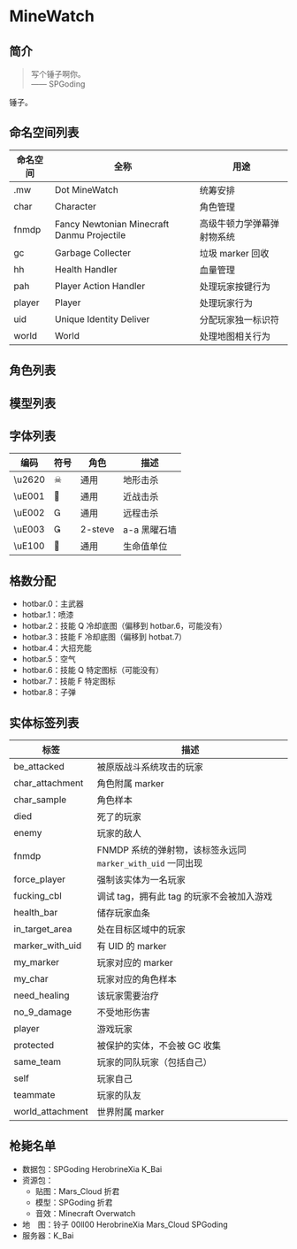 # MineWatch

## 简介

> 写个锤子啊你。  
> —— SPGoding

锤子。

## 命名空间列表

| 命名空间 | 全称 | 用途 |
| ------- | ---- | ---- |
| .mw | Dot MineWatch | 统筹安排 |
| char  | Character | 角色管理 |
| fnmdp  | Fancy Newtonian Minecraft Danmu Projectile | 高级牛顿力学弹幕弹射物系统 |
| gc  | Garbage Collecter | 垃圾 marker 回收 |
| hh  | Health Handler | 血量管理 |
| pah | Player Action Handler | 处理玩家按键行为 |
| player | Player | 处理玩家行为 |
| uid | Unique Identity Deliver | 分配玩家独一标识符 |
| world | World | 处理地图相关行为 |

## 角色列表



## 模型列表

## 字体列表

| 编码 | 符号 | 角色 | 描述 |
| - | - | - | - |
| \u2620 | ☠ | 通用 | 地形击杀 |
| \uE001 |  | 通用 | 近战击杀 |
| \uE002 |  | 通用 | 远程击杀 |
| \uE003 |  | 2-steve | a-a 黑曜石墙 |
| \uE100 |  | 通用 | 生命值单位 |

## 格数分配

- hotbar.0：主武器
- hotbar.1：喷漆
- hotbar.2：技能 Q 冷却底图（偏移到 hotbar.6，可能没有）
- hotbar.3：技能 F 冷却底图（偏移到 hotbat.7）
- hotbar.4：大招充能
- hotbar.5：空气
- hotbar.6：技能 Q 特定图标（可能没有）
- hotbar.7：技能 F 特定图标
- hotbar.8：子弹

## 实体标签列表

| 标签 | 描述 |
| - | - |
| be_attacked | 被原版战斗系统攻击的玩家 |
| char_attachment | 角色附属 marker |
| char_sample | 角色样本 |
| died | 死了的玩家 |
| enemy | 玩家的敌人 |
| fnmdp | FNMDP 系统的弹射物，该标签永远同 `marker_with_uid` 一同出现 |
| force_player | 强制该实体为一名玩家 |
| fucking_cbl | 调试 tag，拥有此 tag 的玩家不会被加入游戏 |
| health_bar | 储存玩家血条 |
| in_target_area | 处在目标区域中的玩家 |
| marker_with_uid | 有 UID 的 marker |
| my_marker | 玩家对应的 marker |
| my_char | 玩家对应的角色样本 |
| need_healing | 该玩家需要治疗 |
| no_9_damage | 不受地形伤害 |
| player | 游戏玩家 |
| protected | 被保护的实体，不会被 GC 收集 |
| same_team | 玩家的同队玩家（包括自己） |
| self | 玩家自己 |
| teammate | 玩家的队友 |
| world_attachment | 世界附属 marker |

## 枪毙名单

- 数据包：SPGoding HerobrineXia K_Bai
- 资源包： 
    - 贴图：Mars_Cloud 折君
    - 模型：SPGoding 折君
    - 音效：Minecraft Overwatch
- 地　图：铃子 00ll00 HerobrineXia Mars_Cloud SPGoding
- 服务器：K_Bai
